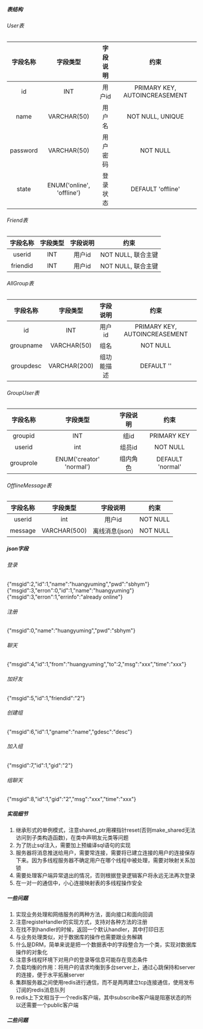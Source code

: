 ##### 表结构
######  User表
|字段名称|字段类型|字段说明|约束|
|:---:|:---:|:---:|:---:|
|id|INT|用户id|PRIMARY KEY, AUTOINCREASEMENT|
|name|VARCHAR(50)|用户名|NOT NULL, UNIQUE|
|password|VARCHAR(50)|用户密码|NOT NULL|
|state|ENUM('online', 'offline')|登录状态|DEFAULT 'offline'|

###### Friend表
|字段名称|字段类型|字段说明|约束|
|:---:|:---:|:---:|:---:|
|userid|INT|用户id|NOT NULL, 联合主键|
|friendid|INT|用户id|NOT NULL, 联合主键|

###### AllGroup表
|字段名称|字段类型|字段说明|约束|
|:---:|:---:|:---:|:---:|
|id|INT|用户id|PRIMARY KEY, AUTOINCREASEMENT|
|groupname|VARCHAR(50)|组名|NOT NULL|
|groupdesc|VARCHAR(200)|组功能描述|DEFAULT ''|

###### GroupUser表
|字段名称|字段类型|字段说明|约束|
|:---:|:---:|:---:|:---:|
|groupid|INT|组id|PRIMARY KEY|
|userid|int|组员id|NOT NULL|
|grouprole|ENUM('creator' 'normal')|组内角色|DEFAULT 'normal'|

###### OfflineMessage表
|字段名称|字段类型|字段说明|约束|
|:---:|:---:|:---:|:---:|
|userid|int|用户id|NOT NULL|
|message|VARCHAR(500)|离线消息(json)|NOT NULL|

##### json字段
###### 登录
{"msgid":2,"id":1,"name":"huangyuming","pwd":"sbhym"}
{"msgid":3,"erron":0,"id":1,"name":"huangyuming"}
{"msgid":3,"erron":1,"errinfo":"already online"}
###### 注册
{"msgid":0,"name":"huangyuming","pwd":"sbhym"}

###### 聊天
{"msgid":4,"id":1,"from":"huangyuming","to":2,"msg":"xxx","time":"xxx"}

###### 加好友
{"msgid":5,"id":1,"friendid":"2"}

###### 创建组
{"msgid":6,"id":1,"gname":"name","gdesc":"desc"}

###### 加入组
{"msgid":7,"id":1,"gid":"2"}

###### 组聊天
{"msgid":8,"id":1,"gid":"2","msg":"xxx","time":"xxx"}


##### 实现细节
1. 继承形式的单例模式，注意shared_ptr用裸指针reset(否则make_shared无法访问到子类构造函数)，在类中声明友元类等问题
2. 为了防止sql注入，需要加上预编译sql语句的实现
3. 服务器将消息推送给用户，需要常连接，需要将已建立连接的用户的连接保存下来。因为多线程服务器不确定用户在哪个线程中被处理，需要对映射关系加锁
4. 需要处理客户端异常退出的情况，否则根据登录逻辑客户将永远无法再次登录
5. 在一对一的通信中，小心连接映射表的多线程操作安全

##### 一些问题
1. 实现业务处理和网络服务的两种方法，面向接口和面向回调
2. 注意registeHandler的实现方式，支持对各种方法的注册
3. 在找不到handler的时候，返回一个默认handler，其中打印日志
4. 与业务处理类似，对于数据库的操作也需要跟业务解耦
5. 什么是DRM，简单来说是把一个数据表中的字段整合为一个类，实现对数据库操作的对象化
6. 注意多线程环境下对用户的登录等信息可能存在竞态条件
7. 负载均衡的作用：将用户的请求均衡到多台server上，通过心跳保持和server的连接，便于水平拓展server
8. 集群服务器之间使用redis进行通信，而不是两两建立tcp连接通信，使用发布订阅的redis消息队列
9. redis上下文相当于一个redis客户端，其中subscribe客户端是阻塞状态的所以还需要一个public客户端

##### 二些问题
